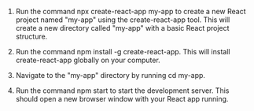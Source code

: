1. Run the command 
npx create-react-app my-app
 to create a new React project named "my-app" using the create-react-app tool. This will create a new directory called "my-app" with a basic React project structure.

2. Run the command npm install -g create-react-app. This will install create-react-app globally on your computer.

3. Navigate to the "my-app" directory by running cd my-app.

4. Run the command npm start to start the development server. This should open a new browser window with your React app running.